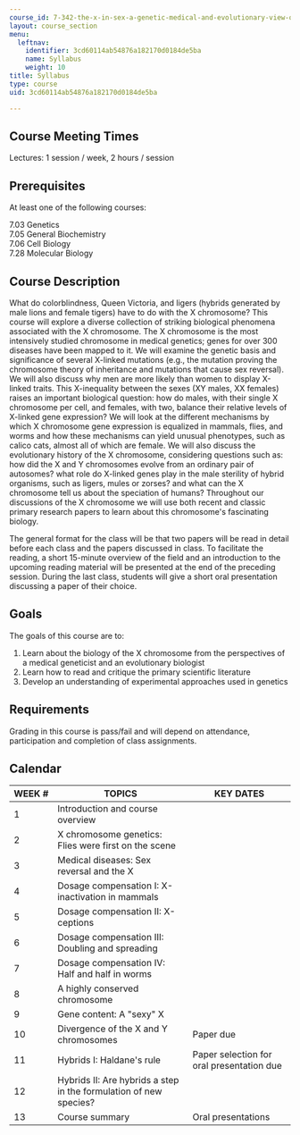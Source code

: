 ```yaml
---
course_id: 7-342-the-x-in-sex-a-genetic-medical-and-evolutionary-view-of-the-x-chromosome-fall-2009
layout: course_section
menu:
  leftnav:
    identifier: 3cd60114ab54876a182170d0184de5ba
    name: Syllabus
    weight: 10
title: Syllabus
type: course
uid: 3cd60114ab54876a182170d0184de5ba

---
```


Course Meeting Times
--------------------

Lectures: 1 session / week, 2 hours / session

Prerequisites
-------------

At least one of the following courses:

7.03 Genetics  
7.05 General Biochemistry  
7.06 Cell Biology  
7.28 Molecular Biology

Course Description
------------------

What do colorblindness, Queen Victoria, and ligers (hybrids generated by male lions and female tigers) have to do with the X chromosome? This course will explore a diverse collection of striking biological phenomena associated with the X chromosome. The X chromosome is the most intensively studied chromosome in medical genetics; genes for over 300 diseases have been mapped to it. We will examine the genetic basis and significance of several X-linked mutations (e.g., the mutation proving the chromosome theory of inheritance and mutations that cause sex reversal). We will also discuss why men are more likely than women to display X-linked traits. This X-inequality between the sexes (XY males, XX females) raises an important biological question: how do males, with their single X chromosome per cell, and females, with two, balance their relative levels of X-linked gene expression? We will look at the different mechanisms by which X chromosome gene expression is equalized in mammals, flies, and worms and how these mechanisms can yield unusual phenotypes, such as calico cats, almost all of which are female. We will also discuss the evolutionary history of the X chromosome, considering questions such as: how did the X and Y chromosomes evolve from an ordinary pair of autosomes? what role do X-linked genes play in the male sterility of hybrid organisms, such as ligers, mules or zorses? and what can the X chromosome tell us about the speciation of humans? Throughout our discussions of the X chromosome we will use both recent and classic primary research papers to learn about this chromosome's fascinating biology.

The general format for the class will be that two papers will be read in detail before each class and the papers discussed in class. To facilitate the reading, a short 15-minute overview of the field and an introduction to the upcoming reading material will be presented at the end of the preceding session. During the last class, students will give a short oral presentation discussing a paper of their choice.

Goals
-----

The goals of this course are to:

1.  Learn about the biology of the X chromosome from the perspectives of a medical geneticist and an evolutionary biologist
2.  Learn how to read and critique the primary scientific literature
3.  Develop an understanding of experimental approaches used in genetics

Requirements
------------

Grading in this course is pass/fail and will depend on attendance, participation and completion of class assignments.

Calendar
--------

| WEEK # | TOPICS | KEY DATES |
| --- | --- | --- |
| 1 | Introduction and course overview | &nbsp; |
| 2 | X chromosome genetics: Flies were first on the scene | &nbsp; |
| 3 | Medical diseases: Sex reversal and the X | &nbsp; |
| 4 | Dosage compensation I: X-inactivation in mammals | &nbsp; |
| 5 | Dosage compensation II: X-ceptions | &nbsp; |
| 6 | Dosage compensation III: Doubling and spreading | &nbsp; |
| 7 | Dosage compensation IV: Half and half in worms | &nbsp; |
| 8 | A highly conserved chromosome | &nbsp; |
| 9 | Gene content: A "sexy" X | &nbsp; |
| 10 | Divergence of the X and Y chromosomes | Paper due |
| 11 | Hybrids I: Haldane's rule | Paper selection for oral presentation due |
| 12 | Hybrids II: Are hybrids a step in the formulation of new species? | &nbsp; |
| 13 | Course summary | Oral presentations